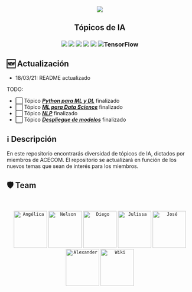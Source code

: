 <p align="center">
    <br>
    <a href="https://www.facebook.com/acecom.uni">
    <img src="https://i.imgur.com/SPrRIfs.png"/>
    </a>
    <br>
</p>

<h2 align="center">
<p>Tópicos de IA</p>
</h2>

<h3 align="center">
<p></p>
<img src="https://img.shields.io/badge/Python-3776AB?style=for-the-badge&logo=python&logoColor=white" />
<img src="https://img.shields.io/badge/Flask-000000?style=for-the-badge&logo=flask&logoColor=white" />
<img src="https://img.shields.io/badge/Amazon_AWS-232F3E?style=for-the-badge&logo=amazon-aws&logoColor=white" />
<img src="https://img.shields.io/badge/Docker-2CA5E0?style=for-the-badge&logo=docker&logoColor=white" />
<img src="https://img.shields.io/badge/PyTorch%20-%23EE4C2C.svg?&style=for-the-badge&logo=PyTorch&logoColor=white" />
<img alt="TensorFlow" src="https://img.shields.io/badge/TensorFlow%20-%23FF6F00.svg?&style=for-the-badge&logo=TensorFlow&logoColor=white" />
<p></p>
</h3>


## 🆕 Actualización
- 18/03/21: README actualizado

 TODO:
- ⬜️ Tópico [***Python para ML y DL***](Python%20para%20ML%20y%20DL) finalizado
- ⬜️ Tópico [***ML para Data Science***](ML%20para%20Data%20Science) finalizado
- ⬜️ Tópico [***NLP***](NLP) finalizado
- ⬜️ Tópico [***Despliegue de modelos***](Despligue%20de%20modelos) finalizado

## ℹ️ Descripción
En este repositorio encontrarás diversidad de tópicos de IA, dictados por miembros de ACECOM. El repositorio se actualizará en función de los nuevos temas que sean de interés para los miembros.

## 🛡️ Team
<br/>
<p align="center">
  <code><img width="90" height="100" src="https://scontent.flim4-2.fna.fbcdn.net/v/t1.0-9/84358955_649723019133351_6916844281005080576_o.jpg?_nc_cat=111&ccb=1-3&_nc_sid=09cbfe&_nc_eui2=AeFqlrZ0BlAwcBshttmf8yQI-4CGvHDplcv7gIa8cOmVy2nYfZrGHaUFouuqZBFgQbcDGbfwyKSYwNlUfUG1sqDC&_nc_ohc=2rgcf4RCtT0AX_i7pjg&_nc_ht=scontent.flim4-2.fna&oh=4c99165d3477b1de39d1d355ca56749e&oe=607C0841" alt="Angélica"></code>
  <code><img width="90" height="100" src="https://scontent.flim4-3.fna.fbcdn.net/v/t1.0-9/68777843_10217191928303860_6504963535863283712_n.jpg?_nc_cat=110&ccb=1-3&_nc_sid=09cbfe&_nc_eui2=AeGed5qPb0v19IaTfsOUZoXC0iFmLWpZVTjSIWYtallVOHixsSDxfGd2q_drDKnmNokcxO8tkPEat8MCZouZI-Bz&_nc_ohc=zLvyFWD3kGsAX-ZaXn8&_nc_ht=scontent.flim4-3.fna&oh=b2ec8500eb93af3b15372f82c44bf800&oe=607B06AE" alt="Nelson"></code>
  <code><img width="90" height="100" src="https://scontent.flim4-3.fna.fbcdn.net/v/t1.0-9/55630449_2321847314543969_2477058096602546176_o.jpg?_nc_cat=106&ccb=1-3&_nc_sid=09cbfe&_nc_eui2=AeEWXfic_SwuoMnu95HLFM2Fu75h8YgGpo27vmHxiAamjQLBtXO8flXGSUvgVArKjx9yNA6h8XoYx6dmpT9O-kff&_nc_ohc=nfaajgqRYjUAX9bPs74&_nc_ht=scontent.flim4-3.fna&oh=1740bb5ecb88a0272d1a4d3109c8520d&oe=607C3DE4" alt="Diego"></code>
  <code><img width="90" height="100"  src="https://scontent.flim4-3.fna.fbcdn.net/v/t1.0-9/90202062_2841453419308195_3240342706441945088_n.jpg?_nc_cat=107&ccb=1-3&_nc_sid=09cbfe&_nc_eui2=AeG1m2j_8PdGLO-u9amCL0XgTg76yEmp-HdODvrISan4d6QK6Q7JUv3R-wDLbZL--KpUVmV4jqv9PbEnWQ1-umOx&_nc_ohc=buolW1NhtkYAX9-ePfG&_nc_ht=scontent.flim4-3.fna&oh=79ce826c71db8b23be578538f7acdaa4&oe=607B380A" alt="Julissa"></code>
  <code><img width="90" height="100" src="https://scontent.flim4-3.fna.fbcdn.net/v/t1.0-9/11205163_1097234696959543_6752890147854392935_n.jpg?_nc_cat=106&ccb=1-3&_nc_sid=174925&_nc_eui2=AeGzsXZ4hHEQDr3ceeUeOp48agEhCF2FXdZqASEIXYVd1hyPhP2kuUjR8XxSZLiOtfaSdl3V2VusdxtxUJTjeVoI&_nc_ohc=fb5Qxmgi53AAX-pN9mY&_nc_ht=scontent.flim4-3.fna&oh=775fc7fdaca1b6c91a11cbdead7a1ef5&oe=607C1616" alt="José"></code>
  <code><img width="90" height="100" src="https://scontent.flim4-3.fna.fbcdn.net/v/t1.0-9/52606111_114657473002335_2805001282266333184_o.jpg?_nc_cat=107&ccb=1-3&_nc_sid=09cbfe&_nc_eui2=AeFHTFlTck0PUhPq85xehSeDPUKqwUj6asM9QqrBSPpqw4t8o3csMZMcWM4vwnDPg1z0M-CPAzcjBHPHbZ-_9sU9&_nc_ohc=TkfLT22jcPkAX-sar5k&_nc_oc=AQmvpshqCtOu2L5D2wHXEPrYZ6KxgJiRPSoRlnJyqsLQET-kfFSDZRg0vgaKeLtbt6I&_nc_ht=scontent.flim4-3.fna&oh=af728b180bd8a026a1c61102823b7340&oe=607C18A6" alt="Alexander"></code>
  <code><img width="90" height="100" src="https://scontent.flim4-2.fna.fbcdn.net/v/t31.0-8/21743849_112323696177948_4413612290920641257_o.jpg?_nc_cat=100&ccb=1-3&_nc_sid=174925&_nc_eui2=AeEmvbrZ87MX4lVCHisy_9_DGNL6FBd4lYIY0voUF3iVgtpgOF-4JtrwaUsxKAFldmGkBVvfDFORvrH1V2xfqtJH&_nc_ohc=ROd_NOjiuZsAX8LT4kh&_nc_ht=scontent.flim4-2.fna&oh=440515385063bebc585ae64edb2a1f81&oe=607BC84D" alt="Wiki"></code>
</p>
<br/>
